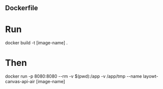 ## Dockerfile

# Run

docker build -t [image-name] .

# Then

docker run -p 8080:8080 --rm -v $(pwd):/app -v /app/tmp --name layowt-canvas-api-air [image-name]
